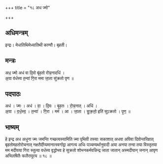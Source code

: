 +++
title = "१८ अध ज्मो"

+++
## अधिमन्त्रम्
इन्द्रः। मेधातिथिमेध्यातिथी काण्वौ। बृहती।

## मन्त्रः
अध॒ ज्मो अध॑ वा दि॒वो बृ॑ह॒तो रो॑च॒नादधि॑ ।  
अ॒या व॑र्धस्व त॒न्वा॑ गि॒रा ममा जा॒ता सु॑क्रतो पृण ॥

## पदपाठः
अध॑ । ज्मः । अध॑ । वा॒ । दि॒वः । बृ॒ह॒तः । रो॒च॒नात् । अधि॑ ।  
अ॒या । व॒र्ध॒स्व॒ । त॒न्वा॑ । गि॒रा । मम॑ । आ । जा॒ता । सु॒क्र॒तो॒ इति॑ सुऽक्रतो । पृ॒ण॒ ॥

## भाष्यम्
हे इन्द्र अध अधुना ज्मः जमन्ति गच्छत्यस्यामिति ज्मा पृथिवी तस्याः सकाशात् अधवा अपिवा दिवोन्तरिक्षात् बृहतोमहतोरोचनात् नक्षतैर्दीप्यमानात्स्वर्गाद्वा आगत्य अधिः पञ्चम्यर्थानुवादी अया अनया तन्वा तया विस्तृतया मम मदीयया गिरा स्तुत्या वर्धस्व वृद्धोभव हे सुक्रतो शोभनकर्मवन्निन्द्र जाता जातान् अस्मदीयान् जनान् आपृण अभिलषितैः फलैरापूरय ॥ १८ ॥